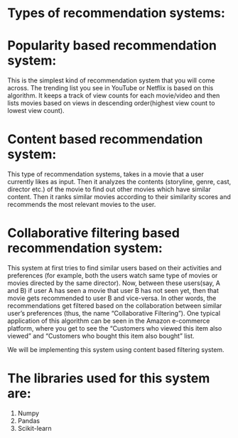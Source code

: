 # Types of recommendation systems:

# Popularity based recommendation system:
   This is the simplest kind of recommendation system that you will come across. The trending list you see in YouTube or Netflix is based on this algorithm. It keeps a track of view counts for each movie/video and then lists movies based on views in descending order(highest view count to lowest view count).

# Content based recommendation system:
  This type of recommendation systems, takes in a movie that a user currently likes as input. Then it analyzes the contents (storyline, genre, cast, director etc.) of the movie to find out other movies which have similar content. Then it ranks similar movies according to their similarity scores and recommends the most relevant movies to the user.

# Collaborative filtering based recommendation system:
  This system at first tries to find similar users based on their activities and preferences (for example, both the users watch same type of movies or movies directed by the same director). Now, between these users(say, A and B) if user A has seen a movie that user B has not seen yet, then that movie gets recommended to user B and vice-versa. In other words, the recommendations get filtered based on the collaboration between similar user’s preferences (thus, the name “Collaborative Filtering”). One typical application of this algorithm can be seen in the Amazon e-commerce platform, where you get to see the “Customers who viewed this item also viewed” and “Customers who bought this item also bought” list.
  
We will be implementing this system using content based filtering system.

# The libraries used for this system are:
1. Numpy
2. Pandas
3. Scikit-learn
